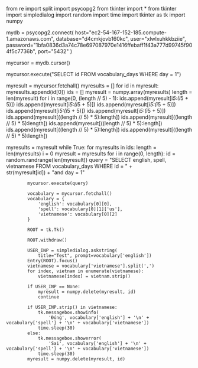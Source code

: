 from re import split
import psycopg2
from tkinter import *
from tkinter import simpledialog
import random
import time
import tkinter as tk
import numpy

mydb = psycopg2.connect(
    host="ec2-54-167-152-185.compute-1.amazonaws.com",
    database="d4cmkjovb160kc",
    user="xlwlxuhkkbziie",
    password="1bfa0836d3a74c78e697087970e1416ffebaff1f43a777d99745f904f5c7736b",
    port="5432"
)

mycursor = mydb.cursor()

mycursor.execute("SELECT id FROM vocabulary_days WHERE day = 1")

myresult = mycursor.fetchall()
myresults = []
for id in myresult:
    myresults.append(id[0])
ids = []
myresult = numpy.array(myresults)
length = len(myresult)
for i in range(0, (length // 5) - 1):
    ids.append(myresult[i*5:(i*5 + 5)])
    ids.append(myresult[i*5:(i*5 + 5)])
    ids.append(myresult[i*5:(i*5 + 5)])
    ids.append(myresult[i*5:(i*5 + 5)])
    ids.append(myresult[i*5:(i*5 + 5)])
ids.append(myresult[((length // 5) * 5):length])
ids.append(myresult[((length // 5) * 5):length])
ids.append(myresult[((length // 5) * 5):length])
ids.append(myresult[((length // 5) * 5):length])
ids.append(myresult[((length // 5) * 5):length])

myresults = myresult
while True:
    for myresults in ids:
        length = len(myresults)
        i = 0
        myresult = myresults
        for i in range(0, length):
            id = random.randrange(len(myresult))
            query = "SELECT english, spell, vietnamese FROM vocabulary_days WHERE id = " + \
                str(myresult[id]) + "and day = 1"

            mycursor.execute(query)

            vocabulary = mycursor.fetchall()
            vocabulary = {
                'english': vocabulary[0][0],
                'spell': vocabulary[0][1]['us'],
                'vietnamese': vocabulary[0][2]
            }

            ROOT = tk.Tk()

            ROOT.withdraw()

            USER_INP = simpledialog.askstring(
                title="Test", prompt=vocabulary['english'])
            Entry(ROOT).focus()
            vietnamese = vocabulary['vietnamese'].split(',')
            for index, vietnam in enumerate(vietnamese):
                vietnamese[index] = vietnam.strip()

            if USER_INP == None:
                myresult = numpy.delete(myresult, id)
                continue

            if USER_INP.strip() in vietnamese:
                tk.messagebox.showinfo(
                    'Đúng', vocabulary['english'] + '\n' + vocabulary['spell'] + '\n' + vocabulary['vietnamese'])
                time.sleep(30)
            else:
                tk.messagebox.showerror(
                    'Sai', vocabulary['english'] + '\n' + vocabulary['spell'] + '\n' + vocabulary['vietnamese'])
                time.sleep(30)
            myresult = numpy.delete(myresult, id)
